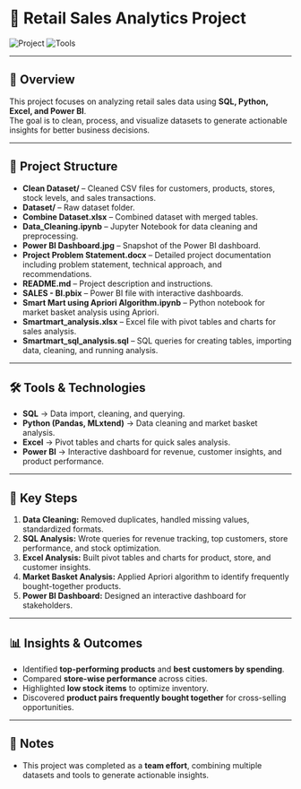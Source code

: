 # 🛒 Retail Sales Analytics Project

![Project](https://img.shields.io/badge/Project-Retail%20Analytics-blue) ![Tools](https://img.shields.io/badge/Tools-SQL%2C%20Python%2C%20Excel%2C%20PowerBI-green)  

---

## 📌 Overview
This project focuses on analyzing retail sales data using **SQL, Python, Excel, and Power BI**.  
The goal is to clean, process, and visualize datasets to generate actionable insights for better business decisions.

---

## 📂 Project Structure

- **Clean Dataset/** – Cleaned CSV files for customers, products, stores, stock levels, and sales transactions.  
- **Dataset/** – Raw dataset folder.  
- **Combine Dataset.xlsx** – Combined dataset with merged tables.  
- **Data_Cleaning.ipynb** – Jupyter Notebook for data cleaning and preprocessing.  
- **Power BI Dashboard.jpg** – Snapshot of the Power BI dashboard.  
- **Project Problem Statement.docx** – Detailed project documentation including problem statement, technical approach, and recommendations.  
- **README.md** – Project description and instructions.  
- **SALES - BI.pbix** – Power BI file with interactive dashboards.  
- **Smart Mart using Apriori Algorithm.ipynb** – Python notebook for market basket analysis using Apriori.  
- **Smartmart_analysis.xlsx** – Excel file with pivot tables and charts for sales analysis.  
- **Smartmart_sql_analysis.sql** – SQL queries for creating tables, importing data, cleaning, and running analysis.  

---

## 🛠 Tools & Technologies
- **SQL** → Data import, cleaning, and querying.  
- **Python (Pandas, MLxtend)** → Data cleaning and market basket analysis.  
- **Excel** → Pivot tables and charts for quick sales analysis.  
- **Power BI** → Interactive dashboard for revenue, customer insights, and product performance.  

---

## 🔑 Key Steps
1. **Data Cleaning:** Removed duplicates, handled missing values, standardized formats.  
2. **SQL Analysis:** Wrote queries for revenue tracking, top customers, store performance, and stock optimization.  
3. **Excel Analysis:** Built pivot tables and charts for product, store, and customer insights.  
4. **Market Basket Analysis:** Applied Apriori algorithm to identify frequently bought-together products.  
5. **Power BI Dashboard:** Designed an interactive dashboard for stakeholders.  

---

## 📊 Insights & Outcomes
- Identified **top-performing products** and **best customers by spending**.  
- Compared **store-wise performance** across cities.  
- Highlighted **low stock items** to optimize inventory.  
- Discovered **product pairs frequently bought together** for cross-selling opportunities.  

---

## 📌 Notes
- This project was completed as a **team effort**, combining multiple datasets and tools to generate actionable insights.
